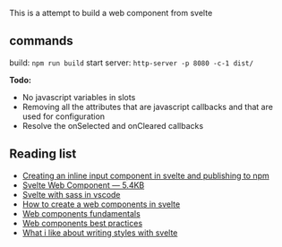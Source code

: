 This is a attempt to build a web component from svelte

## commands
build: `npm run build`
start server: `http-server -p 8080 -c-1 dist/`

**Todo:**
 - No javascript variables in slots
 - Removing all the attributes that are javascript callbacks and that are used for configuration
 - Resolve the onSelected and onCleared callbacks

## Reading list
 - [Creating an inline input component in svelte and publishing to npm](https://medium.com/@ukchukx/creating-an-inline-input-component-in-svelte-and-publishing-to-npm-84274be1aa73)
 - [Svelte Web Component — 5.4KB](https://itnext.io/svelte-web-component-5-4kb-4afe46590d99)
 - [Svelte with sass in vscode](https://daveceddia.com/svelte-with-sass-in-vscode/)
 - [How to create a web components in svelte](https://dev.to/silvio/how-to-create-a-web-components-in-svelte-2g4j)
 - [Web components fundamentals](https://developers.google.com/web/fundamentals/web-components/customelements)
 - [Web components best practices](https://developers.google.com/web/fundamentals/web-components/best-practices)
 - [What i like about writing styles with svelte](https://css-tricks.com/what-i-like-about-writing-styles-with-svelte/)

